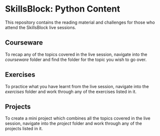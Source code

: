 # SkillsBlock: Python Content

This repository contains the reading material and challenges for those who attend the SkillsBlock live sessions.

## Courseware

To recap any of the topics covered in the live session, navigate into the *courseware* folder and find the folder for the topic you wish to go over.

## Exercises

To practice what you have learnt from the live session, navigate into the *exercises* folder and work through any of the exercises listed in it.

## Projects

To create a mini project which combines all the topics covered in the live session, navigate into the *project* folder and work through any of the projects listed in it.
